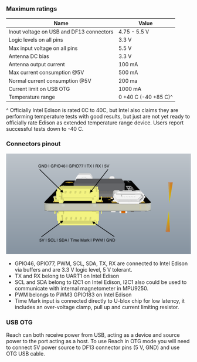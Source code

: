 ### Maximum ratings

|Name                                       | Value                |
|-------------------------------------------|----------------------|
| Inout voltage on USB and DF13 connectors  | 4.75 - 5.5 V         |
| Logic levels on all pins                  | 3.3 V                |
| Max input voltage on all pins             | 5.5 V                |
| Antenna DC bias                           | 3.3 V                |
| Antenna output current                    | 100 mA               |
| Max current consumption @5V               | 500 mA               |
| Normal current consumption @5V            | 200 ma               |
| Current limit on USB OTG                  | 1000 mA              |
| Temperature range                         | 0 +40 C (-40 +85 C)^ |

^ Officially Intel Edison is rated 0C to 40C, but Intel also claims they are performing temperature tests with good results, but just are not yet ready to officially rate Edison as extended temperature range device. Users report successful tests down to -40 C.

### Connectors pinout
![image](img/electrical-specs/reach-connectors.png)

* GPIO46, GPIO77, PWM, SCL, SDA, TX, RX are connected to Intel Edison via buffers and are 3.3 V logic level, 5 V tolerant.
* TX and RX belong to UART1 on Intel Edison
* SCL and SDA belong to I2C1 on Intel Edison, I2C1 also could be used to communicate with internal magnetometer in MPU9250.
* PWM belongs to PWM3 GPIO183 on Intel Edison
* Time Mark input is connected directly to U-blox chip for low latency, it includes an over-voltage clamp, pull up and current limiting resistor.

### USB OTG

Reach can both receive power from USB, acting as a device and source power to the port acting as a host. To use Reach in OTG mode you will need to connect 5V power source to DF13 connector pins (5 V, GND) and use OTG USB cable.
